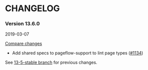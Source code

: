 # CHANGELOG

### Version 13.6.0

2019-03-07

[Compare changes](https://github.com/codevise/pageflow/compare/13-5-stable...v13.6.0)

- Add shared specs to pageflow-support to lint page types
  ([#1134](https://github.com/codevise/pageflow/pull/1134))

See
[13-5-stable branch](https://github.com/codevise/pageflow/blob/13-5-stable/CHANGELOG.md)
for previous changes.
